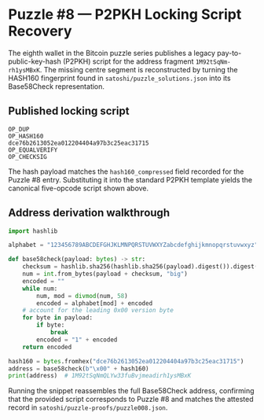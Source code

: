 # Puzzle #8 — P2PKH Locking Script Recovery

The eighth wallet in the Bitcoin puzzle series publishes a legacy
pay-to-public-key-hash (P2PKH) script for the address fragment
`1M92tSqNm-rh1ysMBxK`.  The missing centre segment is reconstructed by
turning the HASH160 fingerprint found in `satoshi/puzzle_solutions.json`
into its Base58Check representation.

## Published locking script

```
OP_DUP
OP_HASH160
dce76b2613052ea012204404a97b3c25eac31715
OP_EQUALVERIFY
OP_CHECKSIG
```

The hash payload matches the `hash160_compressed` field recorded for the
Puzzle #8 entry.  Substituting it into the standard P2PKH template yields
the canonical five-opcode script shown above.

## Address derivation walkthrough

```python
import hashlib

alphabet = "123456789ABCDEFGHJKLMNPQRSTUVWXYZabcdefghijkmnopqrstuvwxyz"

def base58check(payload: bytes) -> str:
    checksum = hashlib.sha256(hashlib.sha256(payload).digest()).digest()[:4]
    num = int.from_bytes(payload + checksum, "big")
    encoded = ""
    while num:
        num, mod = divmod(num, 58)
        encoded = alphabet[mod] + encoded
    # account for the leading 0x00 version byte
    for byte in payload:
        if byte:
            break
        encoded = "1" + encoded
    return encoded

hash160 = bytes.fromhex("dce76b2613052ea012204404a97b3c25eac31715")
address = base58check(b"\x00" + hash160)
print(address)  # 1M92tSqNmQLYw33fuBvjmeadirh1ysMBxK
```

Running the snippet reassembles the full Base58Check address, confirming
that the provided script corresponds to Puzzle #8 and matches the attested
record in `satoshi/puzzle-proofs/puzzle008.json`.

